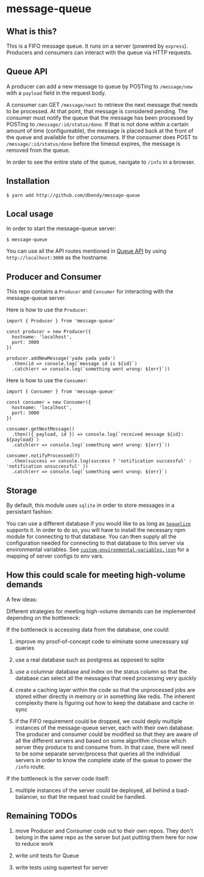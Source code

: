 # message-queue

## What is this?

This is a FIFO message queue.  It runs on a server (powered by `express`).  Producers and consumers can interact with the queue via HTTP requests.

## Queue API
A producer can add a new message to queue by POSTing to `/message/new` with a `payload` field in the request body.

A consumer can GET `/message/next` to retrieve the next message that needs to be processed.  At that point, that message is considered pending.  The consumer must notify the queue that the message has been processed by POSTing to `/message/:id/status/done`.  If that is not done within a certain amount of time (configureable), the message is placed back at the front of the queue and available for other consumers.  If the consumer does POST to `/message/:id/status/done` before the timeout expires, the message is removed from the queue.

In order to see the entire state of the queue, navigate to `/info` in a browser.

## Installation

```
$ yarn add http://github.com/dbendy/message-queue
```
## Local usage

In order to start the message-queue server:

```
$ message-queue
```

You can use all the API routes mentioned in [Queue API](#queue-api) by using `http://localhost:3000` as the hostname.

## Producer and Consumer

This repo contains a `Producer` and `Consumer` for interacting with the message-queue server.

Here is how to use the `Producer`:

```es6
import { Producer } from 'message-queue'

const producer = new Producer({
  hostname: 'localhost',
  port: 3000
})

producer.addNewMessage('yada yada yada')
  .then(id => console.log(`message id is ${id}`)
  .catch(err => console.log(`something went wrong: ${err}`))
```

Here is how to use the `Consumer`:

```es6
import { Consumer } from 'message-queue'

const consumer = new Consumer({
  hostname: 'localhost',
  port: 3000
})

consumer.getNextMessage()
  .then(({ payload, id }) => console.log(`received message ${id}: ${payload}`)
  .catch(err => console.log(`something went wrong: ${err}`))

consumer.notifyProcessed(7)
  .then(success => console.log(success ? 'notification successful' : 'notification unsuccessful' ))
  .catch(err => console.log(`something went wrong: ${err}`)
```

## Storage

By default, this module uses `sqlite` in order to store messages in a persistant fashion.

You can use a different database if you would like to as long as [`Sequelize`](http://docs.sequelizejs.com/) supports it.  In order to do so, you will have to install the necessary npm module for connecting to that database.  You can then supply all the configuration needed for connecting to that database to this server via environmental variables.  See [`custom-environmental-variables.json`](config/custom-environmental-variables.json) for a mapping of server configs to env vars.

## How this could scale for meeting high-volume demands

A few ideas:

Different strategies for meeting high-volume demands can be implemented depending on the bottleneck:

If the bottleneck is accessing data from the database, one could:

1. improve my proof-of-concept code to elminate some unecessary sql queries

1. use a real database such as postgress as opposed to sqlite

1. use a columnar database and index on the status column so that the database can select all the messages that need processing very quickly

1. create a caching layer within the code so that the unprocessed jobs are stored either directly in memory or in something like redis.  The inherent complexity there is figuring out how to keep the database and cache in sync

1. if the FIFO requirement could be dropped, we could deply multiple instances of the message-queue server, each with their own database.  The producer and consumer could be modified so that they are aware of all the different servers and based on some algorithm choose which server they produce to and consume from.  In that case, there will need to be some separate server/process that queries all the individual servers in order to know the complete state of the queue to power the `/info` route.

If the bottleneck is the server code itself:

1. multiple instances of the server could be deployed, all behind a load-balancer, so that the request load could be handled.

## Remaining TODOs

1. move Producer and Consumer code out to their own repos.  They don't belong in the same repo as the server but just putting them here for now to reduce work

1. write unit tests for Queue

1. write tests using supertest for server



